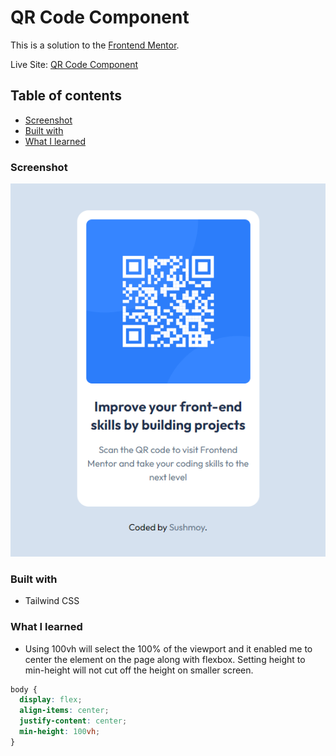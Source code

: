 # QR Code Component

This is a solution to the [Frontend Mentor](https://www.frontendmentor.io/solutions/css-css-flexbox-html-tBHfY8Pkwn).

Live Site: [QR Code Component](https://sushcod3.github.io/qr-code-component/)

## Table of contents

- [Screenshot](#screenshot)
- [Built with](#built-with)
- [What I learned](#what-i-learned)

### Screenshot

![screenshot](./images/screenshot.png)

### Built with

- Tailwind CSS

### What I learned

- Using 100vh will select the 100% of the viewport and it enabled me to center the element on the page along with flexbox. Setting height to min-height will not cut off the height on smaller screen.

```css
body {
  display: flex;
  align-items: center;
  justify-content: center;
  min-height: 100vh;
}

```
